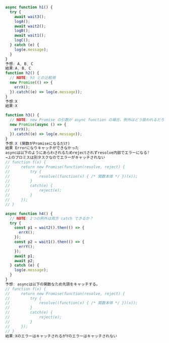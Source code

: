 ﻿```js
async function h1() {
  try {
    await wait3();
    logA();
    await wait2();
    logB();
    await wait1();
    logC();
  } catch (e) {
    log(e.message);
  }
}
予想: A, B, C
結果:A, B, C
function h2() {
  // NOTE: h3 との比較用
  new Promise(() => {
    errX();
  }).catch((e) => log(e.message));
}
予想:X
結果:X

function h3() {
  // NOTE: new Promise の引数が async function の場合、例外はどう扱われるだろう
  new Promise(async () => {
    errX();
  }).catch((e) => log(e.message));
}
予想:X (関数がPromiseになるだけ)
結果 Errorになりキャッチができなかった
asyncは以下のようにあらわされるためrejectされずresolve内部でエラーになる?
→上のプロミスは別タスクなのでエラーがキャッチされない
// function f(x) {
//     return new Promise(function(resolve, reject) {
//         try {
//             resolve((function(x) { /* 関数本体 */ })(x));
//         }
//         catch(e) {
//             reject(e);
//         }
//     });
// }

async function h4() {
  // NOTE: 2つの例外は両方 catch できるか？
  try {
    const p1 = wait2().then(() => {
      errX();
    });
    const p2 = wait1().then(() => {
      errY();
    });
    await p1;
    await p2;
  } catch (e) {
    log(e.message);
  }
}
予想: asyncは以下の関数なため先頭をキャッチする。
// function f(x) {
//     return new Promise(function(resolve, reject) {
//         try {
//             resolve((function(x) { /* 関数本体 */ })(x));
//         }
//         catch(e) {
//             reject(e);
//         }
//     });
// }
結果:XのエラーはキャッチされるがYのエラーはキャッチされない
```